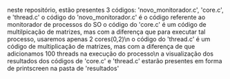 neste repositório, estão presentes 3 códigos: 'novo_monitorador.c', 'core.c', e 'thread.c'
o código do 'novo_monitorador.c' é o código referente ao monitorador de processos do SO
o código do 'core.c' é um código de multilpicação de matrizes, mas com a diferença que para executar tal processo, usaremos apenas 2 cores(0,2)\n
o código do 'thread.c' é um código de multiplicação de matrizes, mas com a diferença de que adicionamos 100 threads na execução do processo\n
a visualização dos resultados dos códigos de 'core.c' e 'thread.c' estarão presentes em forma de printscreen na pasta de 'resultados'
